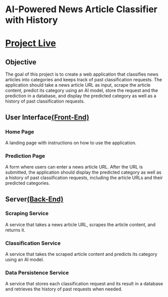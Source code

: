 # AI-Powered News Article Classifier with History

# [Project Live](https://jolly-sprinkles-608702.netlify.app)

## Objective
The goal of this project is to create a web application that classifies news articles into categories and keeps track of past classification requests. The application should take a news article URL as input, scrape the article content, predict its category using an AI model, store the request and the prediction in a database, and display the predicted category as well as a history of past classification requests.

## User Interface[(Front-End)](./front-end)
### Home Page
A landing page with instructions on how to use the application.

### Prediction Page
A form where users can enter a news article URL. After the URL is submitted, the application should display the predicted category as well as a history of past classification requests, including the article URLs and their predicted categories.

## Server[(Back-End)](./back-end)
### Scraping Service
A service that takes a news article URL, scrapes the article content, and returns it.

### Classification Service
A service that takes the scraped article content and predicts its category using an AI model.

### Data Persistence Service
A service that stores each classification request and its result in a database and retrieves the history of past requests when needed.




